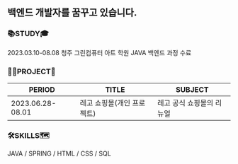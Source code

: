## 백엔드 개발자를 꿈꾸고 있습니다.

### 📚STUDY🎓
2023.03.10-08.08 청주 그린컴퓨터 아트 학원 JAVA 백엔드 과정 수료

### 👷🏻PROJECT🚧
|PERIOD|TITLE|SUBJECT|
|-----|-----|-----|
|2023.06.28-08.01|레고 쇼핑몰(개인 프로젝트)|레고 공식 쇼핑몰의 리뉴얼|

### 🛠SKILLS🗺️
JAVA / SPRING / HTML / CSS / SQL

